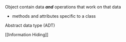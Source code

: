Object contain data ***and*** operations that work on that data

- methods and attributes specific to a class

Abstract data type (ADT)

[[Information Hiding]]